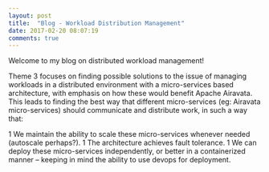 ```yaml
---
layout: post
title:  "Blog - Workload Distribution Management"
date: 2017-02-20 08:07:19
comments: true
---
```

Welcome to my blog on distributed workload management!

Theme 3 focuses on finding possible solutions to the issue of managing workloads in a distributed environment with a micro-services based architecture, with emphasis on how these would benefit Apache Airavata. This leads to finding the best way that different micro-services (eg: Airavata micro-services) should communicate and distribute work, in such a way that:

1 We maintain the ability to scale these micro-services whenever needed (autoscale perhaps?).
1 The architecture achieves fault tolerance.
1 We can deploy these micro-services independently, or better in a containerized manner – keeping in mind the ability to use devops for deployment.

